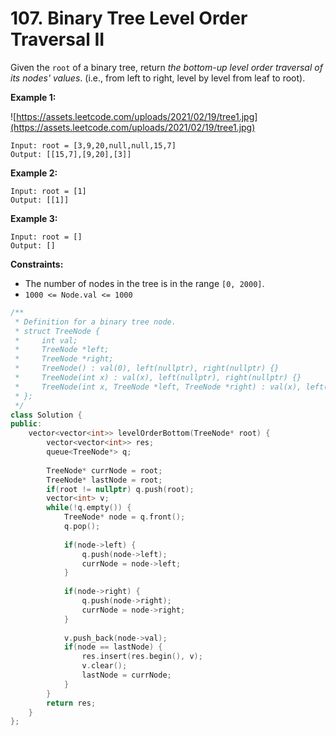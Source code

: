 # 107. Binary Tree Level Order Traversal II

Given the `root` of a binary tree, return *the bottom-up level order traversal of its nodes' values*. (i.e., from left to right, level by level from leaf to root).

**Example 1:**

![https://assets.leetcode.com/uploads/2021/02/19/tree1.jpg](https://assets.leetcode.com/uploads/2021/02/19/tree1.jpg)

```
Input: root = [3,9,20,null,null,15,7]
Output: [[15,7],[9,20],[3]]

```

**Example 2:**

```
Input: root = [1]
Output: [[1]]

```

**Example 3:**

```
Input: root = []
Output: []

```

**Constraints:**

- The number of nodes in the tree is in the range `[0, 2000]`.
- `1000 <= Node.val <= 1000`

```cpp
/**
 * Definition for a binary tree node.
 * struct TreeNode {
 *     int val;
 *     TreeNode *left;
 *     TreeNode *right;
 *     TreeNode() : val(0), left(nullptr), right(nullptr) {}
 *     TreeNode(int x) : val(x), left(nullptr), right(nullptr) {}
 *     TreeNode(int x, TreeNode *left, TreeNode *right) : val(x), left(left), right(right) {}
 * };
 */
class Solution {
public:
    vector<vector<int>> levelOrderBottom(TreeNode* root) {
        vector<vector<int>> res;
        queue<TreeNode*> q;
        
        TreeNode* currNode = root;
        TreeNode* lastNode = root;
        if(root != nullptr) q.push(root);
        vector<int> v;
        while(!q.empty()) {
            TreeNode* node = q.front();
            q.pop();
            
            if(node->left) {
                q.push(node->left);
                currNode = node->left;
            }
            
            if(node->right) {
                q.push(node->right);
                currNode = node->right;
            }
            
            v.push_back(node->val);
            if(node == lastNode) {
                res.insert(res.begin(), v);
                v.clear();
                lastNode = currNode;
            }
        }
        return res;
    }
};
```